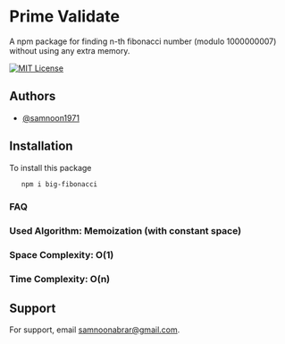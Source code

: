 
# Prime Validate
A npm package for finding n-th fibonacci number (modulo 1000000007) without using any extra memory.


[![MIT License](https://img.shields.io/badge/License-MIT-green.svg)](https://choosealicense.com/licenses/mit/)


## Authors

- [@samnoon1971](https://www.github.com/samnoon1971)


## Installation

To install this package

```bash
   npm i big-fibonacci

```


### FAQ

### Used Algorithm: Memoization (with constant space)
### Space Complexity: O(1)
### Time Complexity: O(n)


## Support

For support, email samnoonabrar@gmail.com.

